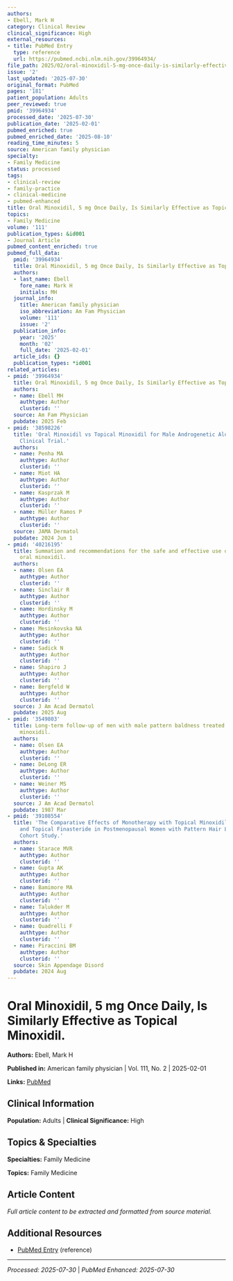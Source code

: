 ```yaml
---
authors:
- Ebell, Mark H
category: Clinical Review
clinical_significance: High
external_resources:
- title: PubMed Entry
  type: reference
  url: https://pubmed.ncbi.nlm.nih.gov/39964934/
file_path: 2025/02/oral-minoxidil-5-mg-once-daily-is-similarly-effective-as-top.md
issue: '2'
last_updated: '2025-07-30'
original_format: PubMed
pages: '181'
patient_population: Adults
peer_reviewed: true
pmid: '39964934'
processed_date: '2025-07-30'
publication_date: '2025-02-01'
pubmed_enriched: true
pubmed_enriched_date: '2025-08-10'
reading_time_minutes: 5
source: American family physician
specialty:
- Family Medicine
status: processed
tags:
- clinical-review
- family-practice
- clinical-medicine
- pubmed-enhanced
title: Oral Minoxidil, 5 mg Once Daily, Is Similarly Effective as Topical Minoxidil.
topics:
- Family Medicine
volume: '111'
publication_types: &id001
- Journal Article
pubmed_content_enriched: true
pubmed_full_data:
  pmid: '39964934'
  title: Oral Minoxidil, 5 mg Once Daily, Is Similarly Effective as Topical Minoxidil.
  authors:
  - last_name: Ebell
    fore_name: Mark H
    initials: MH
  journal_info:
    title: American family physician
    iso_abbreviation: Am Fam Physician
    volume: '111'
    issue: '2'
  publication_info:
    year: '2025'
    month: '02'
    full_date: '2025-02-01'
  article_ids: {}
  publication_types: *id001
related_articles:
- pmid: '39964934'
  title: Oral Minoxidil, 5 mg Once Daily, Is Similarly Effective as Topical Minoxidil.
  authors:
  - name: Ebell MH
    authtype: Author
    clusterid: ''
  source: Am Fam Physician
  pubdate: 2025 Feb
- pmid: '38598226'
  title: 'Oral Minoxidil vs Topical Minoxidil for Male Androgenetic Alopecia: A Randomized
    Clinical Trial.'
  authors:
  - name: Penha MA
    authtype: Author
    clusterid: ''
  - name: Miot HA
    authtype: Author
    clusterid: ''
  - name: Kasprzak M
    authtype: Author
    clusterid: ''
  - name: Müller Ramos P
    authtype: Author
    clusterid: ''
  source: JAMA Dermatol
  pubdate: 2024 Jun 1
- pmid: '40216195'
  title: Summation and recommendations for the safe and effective use of topical and
    oral minoxidil.
  authors:
  - name: Olsen EA
    authtype: Author
    clusterid: ''
  - name: Sinclair R
    authtype: Author
    clusterid: ''
  - name: Hordinsky M
    authtype: Author
    clusterid: ''
  - name: Mesinkovska NA
    authtype: Author
    clusterid: ''
  - name: Sadick N
    authtype: Author
    clusterid: ''
  - name: Shapiro J
    authtype: Author
    clusterid: ''
  - name: Bergfeld W
    authtype: Author
    clusterid: ''
  source: J Am Acad Dermatol
  pubdate: 2025 Aug
- pmid: '3549803'
  title: Long-term follow-up of men with male pattern baldness treated with topical
    minoxidil.
  authors:
  - name: Olsen EA
    authtype: Author
    clusterid: ''
  - name: DeLong ER
    authtype: Author
    clusterid: ''
  - name: Weiner MS
    authtype: Author
    clusterid: ''
  source: J Am Acad Dermatol
  pubdate: 1987 Mar
- pmid: '39108554'
  title: 'The Comparative Effects of Monotherapy with Topical Minoxidil, Oral Finasteride,
    and Topical Finasteride in Postmenopausal Women with Pattern Hair Loss: A Retrospective
    Cohort Study.'
  authors:
  - name: Starace MVR
    authtype: Author
    clusterid: ''
  - name: Gupta AK
    authtype: Author
    clusterid: ''
  - name: Bamimore MA
    authtype: Author
    clusterid: ''
  - name: Talukder M
    authtype: Author
    clusterid: ''
  - name: Quadrelli F
    authtype: Author
    clusterid: ''
  - name: Piraccini BM
    authtype: Author
    clusterid: ''
  source: Skin Appendage Disord
  pubdate: 2024 Aug
---
```


# Oral Minoxidil, 5 mg Once Daily, Is Similarly Effective as Topical Minoxidil.

**Authors:** Ebell, Mark H

**Published in:** American family physician | Vol. 111, No. 2 | 2025-02-01

**Links:** [PubMed](https://pubmed.ncbi.nlm.nih.gov/39964934/)

## Clinical Information

**Population:** Adults | **Clinical Significance:** High

## Topics & Specialties

**Specialties:** Family Medicine

**Topics:** Family Medicine

## Article Content

*Full article content to be extracted and formatted from source material.*

## Additional Resources

- [PubMed Entry](https://pubmed.ncbi.nlm.nih.gov/39964934/) (reference)

---

*Processed: 2025-07-30* | *PubMed Enhanced: 2025-07-30*
